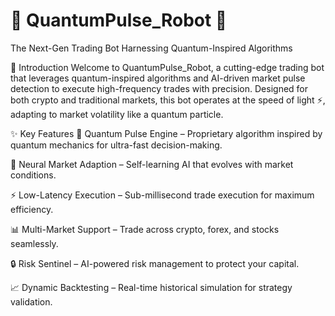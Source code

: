 # 🌌 QuantumPulse_Robot 🚀
The Next-Gen Trading Bot Harnessing Quantum-Inspired Algorithms

🔮 Introduction
Welcome to QuantumPulse_Robot, a cutting-edge trading bot that leverages quantum-inspired algorithms and AI-driven market pulse detection to execute high-frequency trades with precision. Designed for both crypto and traditional markets, this bot operates at the speed of light ⚡, adapting to market volatility like a quantum particle.

✨ Key Features
🌊 Quantum Pulse Engine – Proprietary algorithm inspired by quantum mechanics for ultra-fast decision-making.

🧠 Neural Market Adaption – Self-learning AI that evolves with market conditions.

⚡ Low-Latency Execution – Sub-millisecond trade execution for maximum efficiency.

📊 Multi-Market Support – Trade across crypto, forex, and stocks seamlessly.

🔒 Risk Sentinel – AI-powered risk management to protect your capital.

📈 Dynamic Backtesting – Real-time historical simulation for strategy validation.

